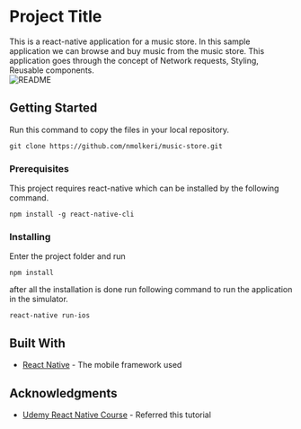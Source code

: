 # Project Title

This is a react-native application for a music store. In this sample application we can browse and buy music from the music store. This application goes through the concept of Network requests, Styling, Reusable components.   
    ![README](assets/music-album.gif)

## Getting Started

Run this command to copy the files in your local repository. 

```
git clone https://github.com/nmolkeri/music-store.git
```

### Prerequisites

This project requires react-native which can be installed by the following command. 

```
npm install -g react-native-cli
```

### Installing

Enter the project folder and run 

```
npm install
```

after all the installation is done run following command to run the application in the simulator. 

```
react-native run-ios
```

## Built With

* [React Native](https://facebook.github.io/react-native/) - The mobile framework used

## Acknowledgments

* [Udemy React Native Course](https://www.udemy.com/the-complete-react-native-and-redux-course/learn/v4/content) - Referred this tutorial
